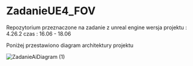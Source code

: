 # ZadanieUE4_FOV
Repozytorium przeznaczone na zadanie z unreal engine
wersja projektu : 4.26.2
czas : 16.06 - 18.06

Poniżej przestawiono diagram architektury projektu

![ZadanieAiDiagram (1)](https://user-images.githubusercontent.com/53401206/122618482-a4939180-d08e-11eb-9244-2dd78d3bd8f7.png)
